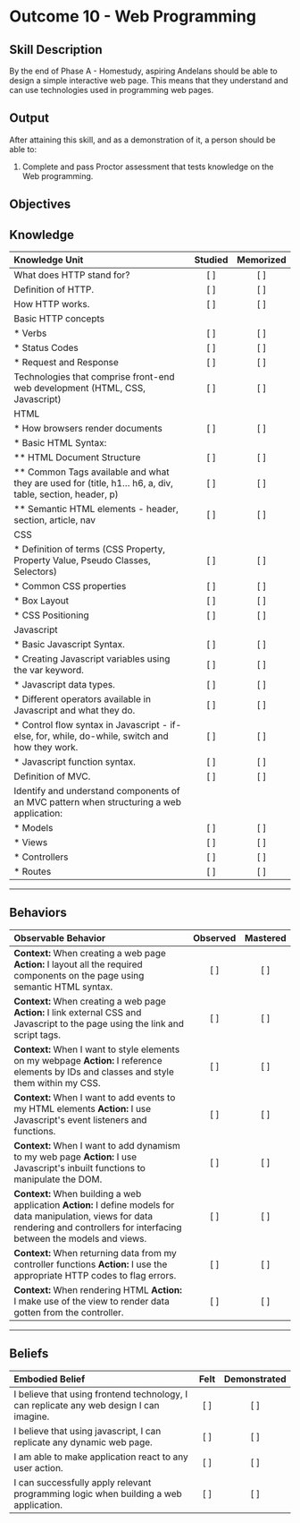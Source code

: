 # Outcome 10 - Web Programming

**Skill Description**
----------
By the end of Phase A - Homestudy, aspiring Andelans should be able to design a simple interactive web page. This means that they understand and can use technologies used in programming web pages.


**Output**
----------
After attaining this skill, and as a demonstration of it, a person should be able to:

1. Complete and pass Proctor assessment that tests knowledge on the Web programming.


**Objectives**
----------


## **Knowledge**

| Knowledge Unit   |      Studied      | Memorized |
|:-------------|:------------------:|:--------:|
| What does HTTP stand for? | [ ] | [ ]  |
| Definition of HTTP. | [ ] | [ ]  |
| How HTTP works. | [ ] | [ ]  |
| Basic HTTP concepts | | |
| * Verbs    | [ ] | [ ]  |
| * Status Codes     | [ ] | [ ]  |
| * Request and Response  | [ ] | [ ]  |
| Technologies that comprise front-end web development (HTML, CSS, Javascript)    | [ ] | [ ]  |
| HTML     | | |
| * How browsers render documents     | [ ] | [ ]  |
| * Basic HTML Syntax:     | | |
| 	** HTML Document Structure    | [ ] | [ ] |
| 	** Common Tags available and what they are used for (title, h1… h6, a, div, table, section, header, p)   | [ ] | [ ] |
|	** Semantic HTML elements - header, section, article, nav  | [ ] | [ ] |
| CSS  | | |
| * Definition of terms (CSS Property, Property Value, Pseudo Classes, Selectors)  | [ ] | [ ] |
| * Common CSS properties  | [ ] | [ ] |
| * Box Layout  | [ ] | [ ] |
| * CSS Positioning  | [ ] | [ ] |
| Javascript  | | |
| * Basic Javascript Syntax. | [ ] | [ ] |
| * Creating Javascript variables using the var keyword. | [ ] | [ ] |
| * Javascript data types.  | [ ] | [ ] |
| * Different operators available in Javascript and what they do.  | [ ] | [ ] |
| * Control flow syntax in Javascript - if-else, for, while, do-while, switch and how they work.  | [ ] | [ ] |
| * Javascript function syntax.  | [ ] | [ ] |
| Definition of MVC. | [ ] | [ ] |
| Identify and understand components of an MVC pattern when structuring a web application: | | |
| * Models | [ ] | [ ] |
| * Views | [ ] | [ ] |
| * Controllers | [ ] | [ ] |
| * Routes | [ ] | [ ] |



----------


## **Behaviors**


| Observable Behavior   |      Observed      | Mastered |
|:-------------|:------------------:|:--------:|
| **Context:** When creating a web page **Action:** I layout all the required components on the page using semantic HTML syntax. | [ ] | [ ]  |
| **Context:** When creating a web page **Action:** I link external CSS and Javascript to the page using the link and script tags. |   [ ]   |   [ ]  |
| **Context:** When I want to style elements on my webpage **Action:** I reference elements by IDs and classes and style them within my CSS. |   [ ]   |   [ ]  |
| **Context:** When I want to add events to my HTML elements **Action:** I use Javascript's event listeners and functions. |   [ ]   |   [ ]  |
| **Context:** When I want to add dynamism to my web page **Action:** I use Javascript's inbuilt functions to manipulate the DOM. |   [ ]   |   [ ]  |
| **Context:** When building a web application **Action:** I define models for data manipulation, views for data rendering and controllers for interfacing between the models and views. |   [ ]   |   [ ]  |
| **Context:** When returning data from my controller functions **Action:** I use the appropriate HTTP codes to flag errors. |   [ ]   |   [ ]  |
| **Context:** When rendering HTML **Action:** I make use of the view to render data gotten from the controller. |   [ ]   |   [ ]  |


----------


## **Beliefs**

| Embodied Belief   |      Felt      | Demonstrated |
|:-------------|:------------------:|:--------:|
| I believe that using frontend technology, I can replicate any web design I can imagine. | [ ] | [ ]  |
| I believe that using javascript, I can replicate any dynamic web page. | [ ] | [ ]  |
| I am able to make application react to any user action. | [ ] | [ ]  |
| I can successfully apply relevant programming logic when building a web application. | [ ] | [ ]  |

